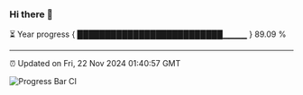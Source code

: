 ### Hi there 👋

⏳ Year progress { ██████████████████████████▁▁▁▁ } 89.09 %

---

⏰ Updated on Fri, 22 Nov 2024 01:40:57 GMT

![Progress Bar CI](https://github.com/liununu/liununu/workflows/Progress%20Bar%20CI/badge.svg)
